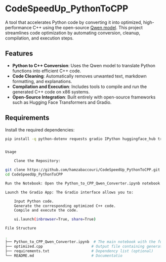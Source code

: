 # CodeSpeedUp_PythonToCPP

A tool that accelerates Python code by converting it into optimized, high-performance C++ using the open-source [Qwen model](https://huggingface.co/models). This project streamlines code optimization by automating conversion, cleanup, compilation, and execution steps.

## Features
- **Python to C++ Conversion**: Uses the Qwen model to translate Python functions into efficient C++ code.
- **Code Cleaning**: Automatically removes unwanted text, markdown formatting, and explanations.
- **Compilation and Execution**: Includes tools to compile and run the generated C++ code on x86 systems.
- **Open-Source Integration**: Built entirely with open-source frameworks such as Hugging Face Transformers and Gradio.

## Requirements
Install the required dependencies:
```bash
pip install -q python-dotenv requests gradio IPython huggingface_hub transformers bitsandbytes


Usage

    Clone the Repository:

git clone https://github.com/hamzabaccouri/CodeSpeedUp_PythonToCPP.git
cd CodeSpeedUp_PythonToCPP

Run the Notebook: Open the Python_to_CPP_Qwen_Converter.ipynb notebook in Jupyter or Colab.

Launch the Gradio App: The Gradio interface allows you to:

    Input Python code.
    Generate the corresponding optimized C++ code.
    Compile and execute the code.

    ui.launch(inbrowser=True, share=True)

File Structure

.
├── Python_to_CPP_Qwen_Converter.ipynb  # The main notebook with the full workflow
├── optimized.cpp                      # Output file containing generated C++ code
├── requirements.txt                   # Dependency list (optional)
└── README.md                          # Documentatio
